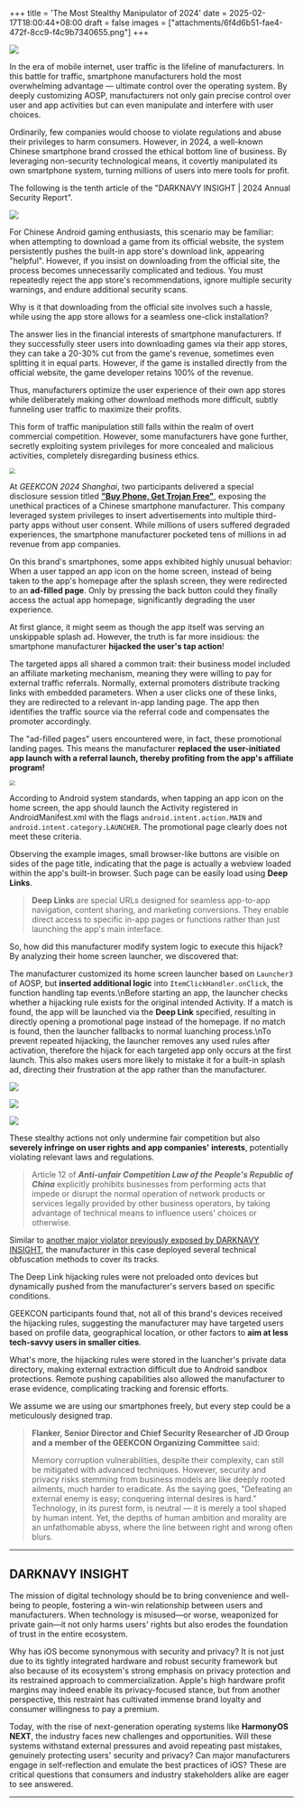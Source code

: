 +++
title = 'The Most Stealthy Manipulator of 2024'
date = 2025-02-17T18:00:44+08:00
draft = false
images = ["attachments/6f4d6b51-fae4-472f-8cc9-f4c9b7340655.png"]
+++

![](attachments/753c3b01-4bca-4261-a25e-9ca62e49ccdd.png)

In the era of mobile internet, user traffic is the lifeline of manufacturers. In this battle for traffic, smartphone manufacturers hold the most overwhelming advantage — ultimate control over the operating system. By deeply customizing AOSP, manufacturers not only gain precise control over user and app activities but can even manipulate and interfere with user choices.

Ordinarily, few companies would choose to violate regulations and abuse their privileges to harm consumers. However, in 2024, a well-known Chinese smartphone brand crossed the ethical bottom line of business. By leveraging non-security technological means, it covertly manipulated its own smartphone system, turning millions of users into mere tools for profit.

The following is the tenth article of the "DARKNAVY INSIGHT | 2024 Annual Security Report".

 ![](attachments/6f4d6b51-fae4-472f-8cc9-f4c9b7340655.png)

For Chinese Android gaming enthusiasts, this scenario may be familiar: when attempting to download a game from its official website, the system persistently pushes the built-in app store's download link, appearing "helpful". However, if you insist on downloading from the official site, the process becomes unnecessarily complicated and tedious. You must repeatedly reject the app store's recommendations, ignore multiple security warnings, and endure additional security scans.

Why is it that downloading from the official site involves such a hassle, while using the app store allows for a seamless one-click installation?

The answer lies in the financial interests of smartphone manufacturers. If they successfully steer users into downloading games via their app stores, they can take a 20-30% cut from the game's revenue, sometimes even splitting it in equal parts. However, if the game is installed directly from the official website, the game developer retains 100% of the revenue.

Thus, manufacturers optimize the user experience of their own app stores while deliberately making other download methods more difficult, subtly funneling user traffic to maximize their profits.

This form of traffic manipulation still falls within the realm of overt commercial competition. However, some manufacturers have gone further, secretly exploiting system privileges for more concealed and malicious activities, completely disregarding business ethics.


 <img src="attachments/9ce81ace-eaf0-4823-b1cb-85db607eb6ad.png" style="display: block; margin-left: auto; margin-right: auto; zoom: 60%;"/>

At *GEEKCON 2024 Shanghai*, two participants delivered a special disclosure session titled **["Buy Phone, Get Trojan Free"](https://mp.weixin.qq.com/s/FegV2RuyNT0uwIb2QEnmWA)**, exposing the unethical practices of a Chinese smartphone manufacturer. This company leveraged system privileges to insert advertisements into multiple third-party apps without user consent. While millions of users suffered degraded experiences, the smartphone manufacturer pocketed tens of millions in ad revenue from app companies.

On this brand's smartphones, some apps exhibited highly unusual behavior: When a user tapped an app icon on the home screen, instead of being taken to the app's homepage after the splash screen, they were redirected to an **ad-filled page**. Only by pressing the back button could they finally access the actual app homepage, significantly degrading the user experience.

At first glance, it might seem as though the app itself was serving an unskippable splash ad. However, the truth is far more insidious: the smartphone manufacturer **hijacked the user's tap action**!

The targeted apps all shared a common trait: their business model included an affiliate marketing mechanism, meaning they were willing to pay for external traffic referrals. Normally, external promoters distribute tracking links with embedded parameters. When a user clicks one of these links, they are redirected to a relevant in-app landing page. The app then identifies the traffic source via the referral code and compensates the promoter accordingly.

The "ad-filled pages" users encountered were, in fact, these promotional landing pages. This means the manufacturer **replaced the** **user-initiated** **app launch** **with a referral launch, thereby profiting from the app's affiliate program!**

 <img src="attachments/725c4c8d-d203-4792-9d1b-4fb92cf6a3bc.png" style="display: block; margin-left: auto; margin-right: auto; zoom: 60%;"/>

According to Android system standards, when tapping an app icon on the home screen, the app should launch the Activity registered in AndroidManifest.xml with the flags `android.intent.action.MAIN` and `android.intent.category.LAUNCHER`. The promotional page clearly does not meet these criteria.

Observing the example images, small browser-like buttons are visible on sides of the page title, indicating that the page is actually a webview loaded within the app's built-in browser. Such page can be easily load using **Deep Links**.

> **Deep Links** are special URLs designed for seamless app-to-app navigation, content sharing, and marketing conversions. They enable direct access to specific in-app pages or functions rather than just launching the app's main interface.


So, how did this manufacturer modify system logic to execute this hijack? By analyzing their home screen launcher, we discovered that:

The manufacturer customized its home screen launcher based on `Launcher3` of AOSP, but **inserted additional logic** into `ItemClickHandler.onClick`, the function handling tap events.\nBefore starting an app, the launcher checks whether a hijacking rule exists for the original intended Activity. If a match is found, the app will be launched via the **Deep Link** specified, resulting in directly opening a promotional page instead of the homepage. If no match is found, then the launcher fallbacks to normal luanching process.\nTo prevent repeated hijacking, the launcher removes any used rules after activation, therefore the hijack for each targeted app only occurs at the first launch. This also makes users more likely to mistake it for a built-in splash ad, directing their frustration at the app rather than the manufacturer.

 ![](attachments/b2d5b0da-2a3e-4a76-b02f-1d9f02b34efb.png)

 ![](attachments/6cddfed9-83a5-4c88-a4ca-295f6755fe15.png)

 ![](attachments/b469c3f6-7103-4902-a51c-cc4553105700.png)

These stealthy actions not only undermine fair competition but also **severely infringe on user rights and app companies' interests**, potentially violating relevant laws and regulations.

> Article 12 of ***Anti-unfair Competition Law of the People's Republic of China*** explicitly prohibits businesses from performing acts that impede or disrupt the normal operation of network products or services legally provided by other business operators, by taking advantage of technical means to influence users' choices or otherwise.


Similar to [another major violator previously exposed by DARKNAVY INSIGHT](https://mp.weixin.qq.com/s/P_EYQxOEupqdU0BJMRqWsw), the manufacturer in this case deployed several technical obfuscation methods to cover its tracks.

The Deep Link hijacking rules were not preloaded onto devices but dynamically pushed from the manufacturer's servers based on specific conditions.

GEEKCON participants found that, not all of this brand's devices received the hijacking rules, suggesting the manufacturer may have targeted users based on profile data, geographical location, or other factors to **aim at less tech-savvy users in smaller cities**.

What's more, the hijacking rules were stored in the luancher's private data directory, making external extraction difficult due to Android sandbox protections. Remote pushing capabilities also allowed the manufacturer to erase evidence, complicating tracking and forensic efforts.


We assume we are using our smartphones freely, but every step could be a meticulously designed trap.


> **Flanker, Senior Director and Chief Security Researcher of JD Group and a member of the GEEKCON Organizing Committee** said:
>
> Memory corruption vulnerabilities, despite their complexity, can still be mitigated with advanced techniques. However, security and privacy risks stemming from business models are like deeply rooted ailments, much harder to eradicate. As the saying goes, "Defeating an external enemy is easy; conquering internal desires is hard." Technology, in its purest form, is neutral — it is merely a tool shaped by human intent. Yet, the depths of human ambition and morality are an unfathomable abyss, where the line between right and wrong often blurs.


---

## DARKNAVY INSIGHT

The mission of digital technology should be to bring convenience and well-being to people, fostering a win-win relationship between users and manufacturers. When technology is misused—or worse, weaponized for private gain—it not only harms users' rights but also erodes the foundation of trust in the entire ecosystem.

Why has iOS become synonymous with security and privacy? It is not just due to its tightly integrated hardware and robust security framework but also because of its ecosystem's strong emphasis on privacy protection and its restrained approach to commercialization. Apple's high hardware profit margins may indeed enable its privacy-focused stance, but from another perspective, this restraint has cultivated immense brand loyalty and consumer willingness to pay a premium.

Today, with the rise of next-generation operating systems like **HarmonyOS NEXT**, the industry faces new challenges and opportunities. Will these systems withstand external pressures and avoid repeating past mistakes, genuinely protecting users' security and privacy? Can major manufacturers engage in self-reflection and emulate the best practices of iOS? These are critical questions that consumers and industry stakeholders alike are eager to see answered.


---